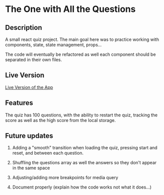 # The One with All the Questions

## Description

A small react quiz project. The main goal here was to practice working with components, state, state management, props...

The code will eventually be refactored as well each component should be separated in their own files.

## Live Version

[Live Version of the App](https://the-one-with-many-questions.netlify.app/)

## Features

The quiz has 100 questions, with the ability to restart the quiz, tracking the score as well as the high score from the local storage.

## Future updates

1. Adding a "smooth" transition when loading the quiz, pressing start and reset, and between each question.

2. Shuffling the questions array as well the answers so they don't appear in the same space

3. Adjusting/adding more breakpoints for media query

4. Document properly (explain how the code works not what it does...)

